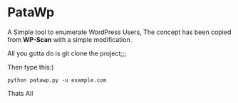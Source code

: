# PataWp

A Simple tool to enumerate WordPress Users, The concept has been copied from <strong>WP-Scan</strong> with a simple modification.

All you gotta do is git clone the project;;;

Then type this:)

<code>python patawp.py -u example.com</code>


Thats All
